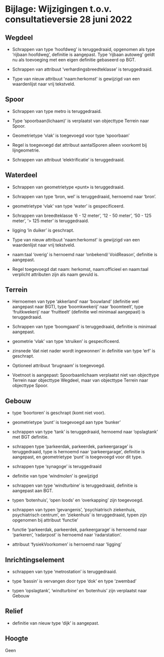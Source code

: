 Bijlage: Wijzigingen t.o.v. consultatieversie 28 juni 2022
==========================================================

Wegdeel
-------

-   Schrappen van type ‘hoofdweg’ is teruggedraaid, opgenomen als type ‘rijbaan
    hoofdweg’, definitie is aangepast. Type ‘rijbaan autoweg’ geldt nu als
    toevoeging met een eigen definitie gebaseerd op BGT.

-   Schrappen van attribuut ‘verhardingsbreedteklasse’ is teruggedraaid.

-   Type van nieuw attribuut 'naam:herkomst' is gewijzigd van een waardenlijst
    naar vrij tekstveld.

Spoor
-----

-   Schrappen van type metro is teruggedraaid.

-   Type ‘spoorbaan(lichaam)’ is verplaatst van objecttype Terrein naar Spoor.

-   Geometrietype ‘vlak’ is toegevoegd voor type ‘spoorbaan’

-   Regel is toegevoegd dat attribuut aantalSporen alleen voorkomt bij
    lijngeometrie.

-   Schrappen van attribuut ‘elektrificatie’ is teruggedraaid.

Waterdeel
---------

-   Schrappen van geometrietype «punt» is teruggedraaid.

-   Schrappen van type ‘bron, wel’ is teruggedraaid, hernoemd naar ‘bron’.

-   geometrietype ‘vlak’ van type ‘water’ is gespecificeerd.

-   Schrappen van breedteklasse ‘6 - 12 meter’, ‘12 - 50 meter’, ‘50 - 125
    meter’, ‘\> 125 meter’ is teruggedraaid.

-   ligging ‘in duiker’ is geschrapt.

-   Type van nieuw attribuut 'naam:herkomst' is gewijzigd van een waardenlijst
    naar vrij tekstveld.

-   naam:taal ‘overig’ is hernoemd naar ‘onbekend/ VoidReason’, definitie is
    aangepast.

-   Regel toegevoegd dat naam: herkomst, naam:officieel en naam:taal verplicht
    attributen zijn als naam gevuld is.

Terrein
-------

-   Hernoemen van type ‘akkerland’ naar ‘bouwland’ (definitie wel aangepast naar
    BGT), type ‘boomkwekerij’ naar ‘boomteelt’, type ‘fruitkwekerij’ naar
    ‘fruitteelt’ (definitie wel minimaal aangepast) is teruggedraaid.

-   Schrappen van type ‘boomgaard’ is teruggedraaid, definitie is minimaal
    aangepast.

-   geometrie ‘vlak’ van type ‘struiken’ is gespecificeerd.

-   zinsnede ‘dat niet nader wordt ingewonnen’ in definitie van type ‘erf’ is
    geschrapt.

-   Optioneel attribuut ‘brugnaam’ is toegevoegd.

-   Voetnoot is aangepast: Spoorbaanlichaam verplaatst niet van objecttype
    Terrein naar objecttype Wegdeel, maar van objecttype Terrein naar objecttype
    Spoor.

Gebouw
------

-   type ‘boortoren’ is geschrapt (komt niet voor).

-   geometrietype ‘punt’ is toegevoegd aan type ‘bunker’

-   schrappen van type ‘tank’ is teruggedraaid, hernoemd naar ‘opslagtank’ met
    BGT definitie.

-   schrappen type ‘parkeerdak, parkeerdek, parkeergarage’ is teruggedraaid,
    type is hernoemd naar ‘parkeergarage’, definitie is aangepast, en
    geometrietype ‘punt’ is toegevoegd voor dit type.

-   schrappen type ‘synagoge’ is teruggedraaid

-   definitie van type ‘windmolen’ is gewijzigd

-   schrappen van type ‘windturbine’ is teruggedraaid, definitie is aangepast
    aan BGT.

-   typen ‘botenhuis’, ‘open loods’ en ‘overkapping’ zijn toegevoegd.

-   schrappen van typen ‘gevangenis’, ‘psychiatrisch ziekenhuis, psychiatrisch
    centrum’, en ‘ziekenhuis’ is teruggedraaid, typen zijn opgenomen bij
    attribuut ‘functie’

-   functie ‘parkeerdak, parkeerdek, parkeergarage’ is hernoemd naar ‘parkeren’,
    ‘radarpost’ is hernoemd naar ‘radarstation’.

-   attribuut ‘fysiekVoorkomen’ is hernoemd naar ‘ligging’

Inrichtingselement
------------------

-   schrappen van type ‘metrostation’ is teruggedraaid.

-   type ‘bassin’ is vervangen door type ‘dok’ en type ‘zwembad’

-   typen ‘opslagtank’, ‘windturbine’ en ‘botenhuis’ zijn verplaatst naar Gebouw

Relief
------

-   definitie van nieuw type ‘dijk’ is aangepast.

Hoogte
------

Geen
